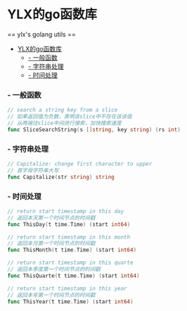 # YLX的go函数库

== ylx's golang utils ==

- [YLX的go函数库](#ylx-go---)
    + [- 一般函数](#------)
    + [-  字符串处理](#--------)
    + [-  时间处理](#-------)
    
### - 一般函数
```go
// search a string key from a slice
// 如果返回值为负数，表明该slice中不存在该该值
// 从两端往slice中间进行搜索，加快搜索速度
func SliceSearchString(s []string, key string) (rs int)
```

### -  字符串处理
```go
// Capitalize: change first character to upper
// 首字母字符串大写
func Capitalize(str string) string 
```


### -  时间处理
```go
// return start timestamp in this day
// 返回本天第一个时间节点的时间戳
func ThisDay(t time.Time) (start int64)
```
```go
// return start timestamp in this month
// 返回本月第一个时间节点的时间戳
func ThisMonth(t time.Time) (start int64) 
````

```go
// return start timestamp in this quarte
// 返回本季度第一个时间节点的时间戳
func ThisQuarte(t time.Time) (start int64) 
```
```go
// return start timestamp in this year
// 返回本年第一个时间节点的时间戳
func ThisYear(t time.Time) (start int64)
```


